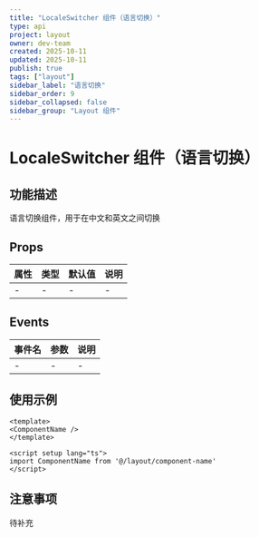 ```yaml
---
title: "LocaleSwitcher 组件（语言切换）"
type: api
project: layout
owner: dev-team
created: 2025-10-11
updated: 2025-10-11
publish: true
tags: ["layout"]
sidebar_label: "语言切换"
sidebar_order: 9
sidebar_collapsed: false
sidebar_group: "Layout 组件"
---
```

# LocaleSwitcher 组件（语言切换）

## 功能描述

语言切换组件，用于在中文和英文之间切换

## Props

| 属性 | 类型 | 默认值 | 说明 |
|------|------|--------|------|
| - | - | - | - |

## Events

| 事件名 | 参数 | 说明 |
|--------|------|------|
| - | - | - |

## 使用示例

```vue
<template>
<ComponentName />
</template>

<script setup lang="ts">
import ComponentName from '@/layout/component-name'
</script>
```

## 注意事项

待补充
